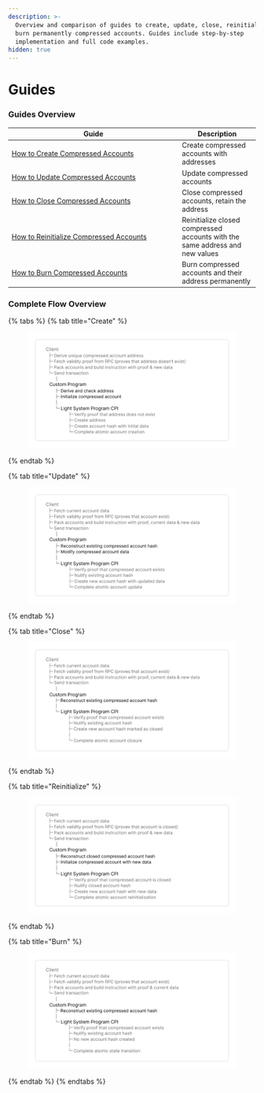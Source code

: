 ```yaml
---
description: >-
  Overview and comparison of guides to create, update, close, reinitialize, and
  burn permanently compressed accounts. Guides include step-by-step
  implementation and full code examples.
hidden: true
---
```


# Guides

### Guides Overview <a href="#subsection-jvtgde75u" id="subsection-jvtgde75u"></a>

<table><thead><tr><th width="332.7890625">Guide</th><th>Description</th></tr></thead><tbody><tr><td><a href="how-to-create-compressed-accounts.md">How to Create Compressed Accounts</a></td><td>Create compressed accounts with addresses</td></tr><tr><td><a href="how-to-update-compressed-accounts.md">How to Update Compressed Accounts</a></td><td>Update compressed accounts</td></tr><tr><td><a href="how-to-close-compressed-accounts.md">How to Close Compressed Accounts</a></td><td>Close compressed accounts, retain the address</td></tr><tr><td><a href="how-to-reinitialize-compressed-accounts.md">How to Reinitialize Compressed Accounts</a></td><td>Reinitialize closed compressed accounts with the same address and new values</td></tr><tr><td><a href="how-to-burn-compressed-accounts.md">How to Burn Compressed Accounts</a></td><td>Burn compressed accounts and their address permanently</td></tr></tbody></table>

### Complete Flow Overview

{% tabs %}
{% tab title="Create" %}
<figure><img src="../../.gitbook/assets/image (22).png" alt=""><figcaption></figcaption></figure>
{% endtab %}

{% tab title="Update" %}
<figure><img src="../../.gitbook/assets/image (20).png" alt=""><figcaption></figcaption></figure>
{% endtab %}

{% tab title="Close" %}
<figure><img src="../../.gitbook/assets/image (23).png" alt=""><figcaption></figcaption></figure>
{% endtab %}

{% tab title="Reinitialize" %}
<figure><img src="../../.gitbook/assets/image (24).png" alt=""><figcaption></figcaption></figure>
{% endtab %}

{% tab title="Burn" %}
<figure><img src="../../.gitbook/assets/image (25).png" alt=""><figcaption></figcaption></figure>
{% endtab %}
{% endtabs %}
